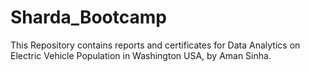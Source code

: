 # Sharda_Bootcamp
This Repository contains reports and certificates for Data Analytics on Electric Vehicle Population in Washington USA, by Aman Sinha.

